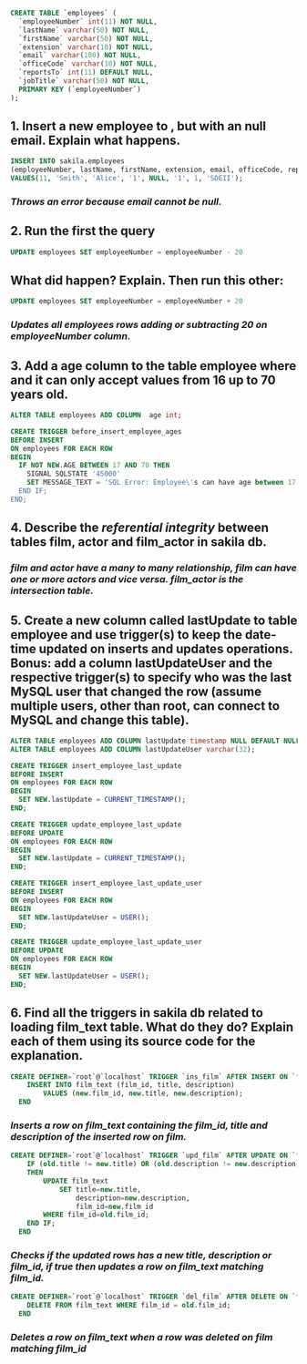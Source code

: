 ```sql
CREATE TABLE `employees` (
  `employeeNumber` int(11) NOT NULL,
  `lastName` varchar(50) NOT NULL,
  `firstName` varchar(50) NOT NULL,
  `extension` varchar(10) NOT NULL,
  `email` varchar(100) NOT NULL,
  `officeCode` varchar(10) NOT NULL,
  `reportsTo` int(11) DEFAULT NULL,
  `jobTitle` varchar(50) NOT NULL,
  PRIMARY KEY (`employeeNumber`)
);
```

## 1. Insert a new employee to , but with an null email. Explain what happens.

```sql
INSERT INTO sakila.employees
(employeeNumber, lastName, firstName, extension, email, officeCode, reportsTo, jobTitle)
VALUES(11, 'Smith', 'Alice', '1', NULL, '1', 1, 'SDEII');
```

### _Throws an error because email cannot be null._

## 2. Run the first the query

```sql
UPDATE employees SET employeeNumber = employeeNumber - 20
```

## What did happen? Explain. Then run this other:

```sql
UPDATE employees SET employeeNumber = employeeNumber + 20
```

### _Updates all employees rows adding or subtracting 20 on employeeNumber column._

## 3. Add a age column to the table employee where and it can only accept values from 16 up to 70 years old.

```sql
ALTER TABLE employees ADD COLUMN  age int;

CREATE TRIGGER before_insert_employee_ages
BEFORE INSERT
ON employees FOR EACH ROW
BEGIN
  IF NOT NEW.AGE BETWEEN 17 AND 70 THEN
    SIGNAL SQLSTATE '45000'
    SET MESSAGE_TEXT = 'SQL Error: Employee\'s can have age between 17 and 70.';
  END IF;
END;
```

## 4. Describe the _referential integrity_ between tables film, actor and film_actor in sakila db.

### _film and actor have a many to many relationship, film can have one or more actors and vice versa. film_actor is the intersection table._

## 5. Create a new column called **lastUpdate** to table employee and use trigger(s) to keep the date-time updated on inserts and updates operations. **Bonus**: add a column **lastUpdateUser** and the respective trigger(s) to specify who was the last MySQL user that changed the row (assume multiple users, other than root, can connect to MySQL and change this table).

```sql
ALTER TABLE employees ADD COLUMN lastUpdate timestamp NULL DEFAULT NULL;
ALTER TABLE employees ADD COLUMN lastUpdateUser varchar(32);

CREATE TRIGGER insert_employee_last_update
BEFORE INSERT
ON employees FOR EACH ROW
BEGIN
  SET NEW.lastUpdate = CURRENT_TIMESTAMP();
END;

CREATE TRIGGER update_employee_last_update
BEFORE UPDATE
ON employees FOR EACH ROW
BEGIN
  SET NEW.lastUpdate = CURRENT_TIMESTAMP();
END;

CREATE TRIGGER insert_employee_last_update_user
BEFORE INSERT
ON employees FOR EACH ROW
BEGIN
  SET NEW.lastUpdateUser = USER();
END;

CREATE TRIGGER update_employee_last_update_user
BEFORE UPDATE
ON employees FOR EACH ROW
BEGIN
  SET NEW.lastUpdateUser = USER();
END;
```

## 6. Find all the triggers in sakila db related to loading film_text table. What do they do? Explain each of them using its source code for the explanation.

```sql
CREATE DEFINER=`root`@`localhost` TRIGGER `ins_film` AFTER INSERT ON `film` FOR EACH ROW BEGIN
    INSERT INTO film_text (film_id, title, description)
        VALUES (new.film_id, new.title, new.description);
  END
```

### _Inserts a row on film_text containing the film_id, title and description of the inserted row on film._

```sql
CREATE DEFINER=`root`@`localhost` TRIGGER `upd_film` AFTER UPDATE ON `film` FOR EACH ROW BEGIN
    IF (old.title != new.title) OR (old.description != new.description) OR (old.film_id != new.film_id)
    THEN
        UPDATE film_text
            SET title=new.title,
                description=new.description,
                film_id=new.film_id
        WHERE film_id=old.film_id;
    END IF;
  END
```

### _Checks if the updated rows has a new title, description or film_id, if true then updates a row on film_text matching film_id._

```sql
CREATE DEFINER=`root`@`localhost` TRIGGER `del_film` AFTER DELETE ON `film` FOR EACH ROW BEGIN
    DELETE FROM film_text WHERE film_id = old.film_id;
  END
```

### _Deletes a row on film_text when a row was deleted on film matching film_id_
